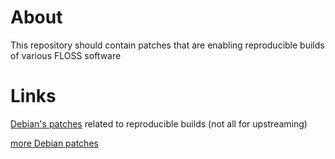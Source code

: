 # About
This repository should contain patches
that are enabling reproducible builds of various FLOSS software

# Links
[Debian's patches](https://udd.debian.org/bugs/?release=any&patch=only&merged=ign&done=ign&fnewerval=7&flastmodval=7&reproducible=1&sortby=id&sorto=asc&format=html#results) related to reproducible builds (not all for upstreaming)

[more Debian patches](https://anonscm.debian.org/cgit/reproducible/debrepatch.git/tree/patches)
